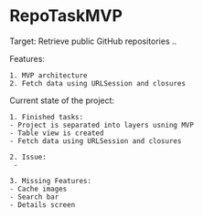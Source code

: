 # RepoTaskMVP

Target: Retrieve public GitHub repositories .. 

Features:

    1. MVP architecture
    2. Fetch data using URLSession and closures

Current state of the project:

    1. Finished tasks:
    - Project is separated into layers usning MVP
    - Table view is created
    - Fetch data using URLSession and closures

    2. Issue:
     - 

    3. Missing Features:
    - Cache images
    - Search bar
    - Details screen
